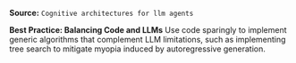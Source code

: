 **Source:** `Cognitive architectures for llm agents`

**Best Practice: Balancing Code and LLMs**
Use code sparingly to implement generic algorithms that complement LLM limitations, such as implementing tree search to mitigate myopia induced by autoregressive generation.
